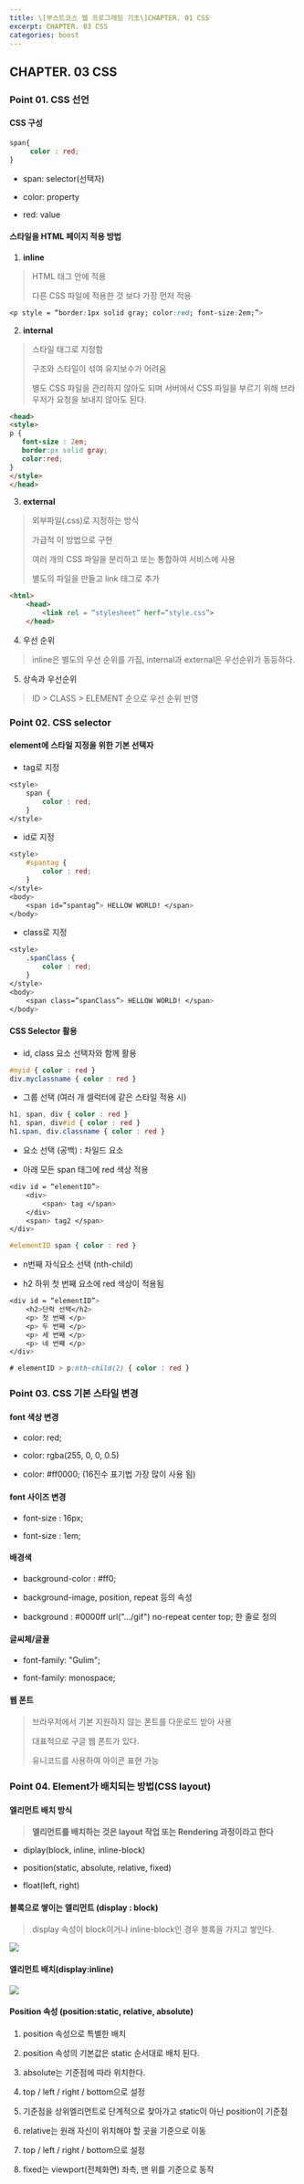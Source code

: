 ```yaml
---
title: \[부스트코스 웹 프로그래밍 기초\]CHAPTER. 01 CSS
excerpt: CHAPTER. 03 CSS
categories: boost
---
```


CHAPTER. 03 CSS
---------------

### Point 01. CSS 선언

#### CSS 구성
```css
span{
     color : red;
}
```
-   span: selector(선택자)

-   color: property

-   red: value

#### 스타일을 HTML 페이지 적용 방법

1)  **inline**

> HTML 태그 안에 적용
>
> 다른 CSS 파일에 적용한 것 보다 가장 먼저 적용

```css
<p style = “border:1px solid gray; color:red; font-size:2em;”>
```

2)  **internal**

> 스타일 태그로 지정함
>
> 구조와 스타일이 섞여 유지보수가 어려움
>
> 별도 CSS 파일을 관리하지 않아도 되며 서버에서 CSS 파일을 부르기 위해
> 브라우저가 요청을 보내지 않아도 된다.

```html
<head>
<style>
p {
   font-size : 2em;
   border:px solid gray;
   color:red;
}
</style>
</head>
```

3)  **external**

> 외부파일(.css)로 지정하는 방식
>
> 가급적 이 방법으로 구현
>
> 여러 개의 CSS 파일을 분리하고 또는 통합하여 서비스에 사용
>
> 별도의 파일을 만들고 link 태그로 추가

```html
<html>
    <head>
        <link rel = “stylesheet” herf=”style.css”>
    </head>

```

4)  우선 순위

> inline은 별도의 우선 순위를 가짐, internal과 external은 우선순위가
> 동등하다.

5)  상속과 우선순위

> ID \> CLASS \> ELEMENT 순으로 우선 순위 반영

### Point 02. CSS selector

#### element에 스타일 지정을 위한 기본 선택자

-   tag로 지정

```css
<style>
    span {
        color : red;
    }
</style>
```

-   id로 지정

```css
<style>
    #spantag {
        color : red;
    }
</style>
<body>
    <span id=”spantag”> HELLOW WORLD! </span>
</body>
```

-   class로 지정

```css
<style>
    .spanClass {
        color : red;
    }
</style>
<body>
    <span class=”spanClass”> HELLOW WORLD! </span>
</body>
```

#### CSS Selector 활용

-   id, class 요소 선택자와 함께 활용

```css
#myid { color : red }
div.myclassname { color : red }
```

-   그룹 선택 (여러 개 셀럭터에 같은 스타일 적용 시)

```css
h1, span, div { color : red }
h1, span, div#id { color : red }
h1.span, div.classname { color : red }
```

-   요소 선택 (공백) : 차일드 요소

-   아래 모든 span 태그에 red 색상 적용

```css
<div id = “elementID”>
    <div>
        <span> tag </span>
    </div>
    <span> tag2 </span>
</div>
```

```css
#elementID span { color : red }
```

-   n번째 자식요소 선택 (nth-child)

-   h2 하위 첫 번째 요소에 red 색상이 적용됨

```css
<div id = “elementID”>
    <h2>단락 선택</h2>
    <p> 첫 번째 </p>
    <p> 두 번째 </p>
    <p> 세 번째 </p>
    <p> 네 번째 </p>
</div>
```

```css
# elementID > p:nth-child(2) { color : red }
```


### Point 03. CSS 기본 스타일 변경

#### font 색상 변경

-   color: red;

-   color: rgba(255, 0, 0, 0.5)

-   color: \#ff0000; (16진수 표기법 가장 많이 사용 됨)

#### font 사이즈 변경

-   font-size : 16px;

-   font-size : 1em;

#### 배경색

-   background-color : \#ff0;

-   background-image, position, repeat 등의 속성

-   background : \#0000ff url(".../gif") no-repeat center top; 한 줄로
    정의

#### 글씨체/글꼴

-   font-family: "Gulim";

-   font-family: monospace;

#### 웹 폰트

> 브라우저에서 기본 지원하지 않는 폰트를 다운로드 받아 사용
>
> 대표적으로 구글 웹 폰트가 있다.
>
> 유니코드를 사용하여 아이콘 표현 가능

### Point 04. Element가 배치되는 방법(CSS layout)

#### 엘리먼트 배치 방식

> **엘리먼트를 배치하는 것은 layout 작업 또는 Rendering 과정이라고 한다**

-   diplay(block, inline, inline-block)

-   position(static, absolute, relative, fixed)

-   float(left, right)

#### 블록으로 쌓이는 엘리먼트 (display : block)

> display 속성이 block이거나 inline-block인 경우 블록을 가지고 쌓인다.  

![]({{site.url}}/assets/images/boost/image4.png)


#### 엘리먼트 배치(display:inline)

![]({{site.url}}/assets/images/boost/image5.png)


#### Position 속성 (position:static, relative, absolute)

1.  position 속성으로 특별한 배치

2.  position 속성의 기본값은 static 순서대로 배치 된다.

3.  absolute는 기준점에 따라 위치한다.

4.  top / left / right / bottom으로 설정

5.  기준점을 상위엘리먼트로 단계적으로 찾아가고 static이 아닌 position이
    기준점

6.  relative는 원래 자신이 위치해야 할 곳을 기준으로 이동

7.  top / left / right / bottom으로 설정

8.  fixed는 viewport(전체화면) 좌측, 맨 위를 기준으로 동작